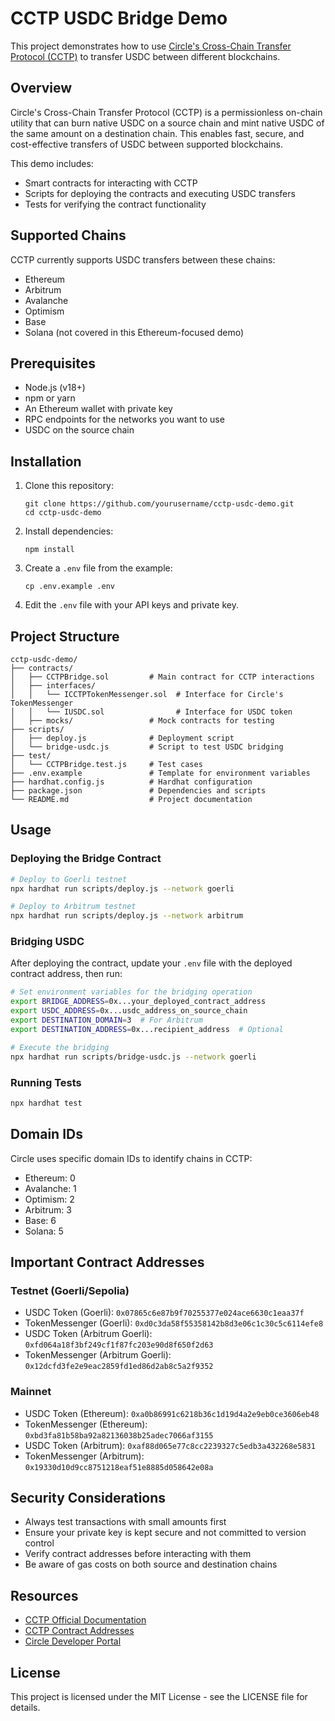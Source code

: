 # CCTP USDC Bridge Demo

This project demonstrates how to use [Circle's Cross-Chain Transfer Protocol (CCTP)](https://www.circle.com/en/cross-chain-transfer-protocol) to transfer USDC between different blockchains.

## Overview

Circle's Cross-Chain Transfer Protocol (CCTP) is a permissionless on-chain utility that can burn native USDC on a source chain and mint native USDC of the same amount on a destination chain. This enables fast, secure, and cost-effective transfers of USDC between supported blockchains.

This demo includes:

- Smart contracts for interacting with CCTP
- Scripts for deploying the contracts and executing USDC transfers
- Tests for verifying the contract functionality

## Supported Chains

CCTP currently supports USDC transfers between these chains:

- Ethereum
- Arbitrum
- Avalanche
- Optimism
- Base
- Solana (not covered in this Ethereum-focused demo)

## Prerequisites

- Node.js (v18+)
- npm or yarn
- An Ethereum wallet with private key
- RPC endpoints for the networks you want to use
- USDC on the source chain

## Installation

1. Clone this repository:
   ```
   git clone https://github.com/yourusername/cctp-usdc-demo.git
   cd cctp-usdc-demo
   ```

2. Install dependencies:
   ```
   npm install
   ```

3. Create a `.env` file from the example:
   ```
   cp .env.example .env
   ```

4. Edit the `.env` file with your API keys and private key.

## Project Structure

```
cctp-usdc-demo/
├── contracts/
│   ├── CCTPBridge.sol         # Main contract for CCTP interactions
│   ├── interfaces/
│   │   └── ICCTPTokenMessenger.sol  # Interface for Circle's TokenMessenger
│   │   └── IUSDC.sol                # Interface for USDC token
│   ├── mocks/                 # Mock contracts for testing
├── scripts/
│   ├── deploy.js              # Deployment script
│   └── bridge-usdc.js         # Script to test USDC bridging
├── test/
│   └── CCTPBridge.test.js     # Test cases
├── .env.example               # Template for environment variables
├── hardhat.config.js          # Hardhat configuration
├── package.json               # Dependencies and scripts
└── README.md                  # Project documentation
```

## Usage

### Deploying the Bridge Contract

```bash
# Deploy to Goerli testnet
npx hardhat run scripts/deploy.js --network goerli

# Deploy to Arbitrum testnet
npx hardhat run scripts/deploy.js --network arbitrum
```

### Bridging USDC

After deploying the contract, update your `.env` file with the deployed contract address, then run:

```bash
# Set environment variables for the bridging operation
export BRIDGE_ADDRESS=0x...your_deployed_contract_address
export USDC_ADDRESS=0x...usdc_address_on_source_chain
export DESTINATION_DOMAIN=3  # For Arbitrum
export DESTINATION_ADDRESS=0x...recipient_address  # Optional

# Execute the bridging
npx hardhat run scripts/bridge-usdc.js --network goerli
```

### Running Tests

```bash
npx hardhat test
```

## Domain IDs

Circle uses specific domain IDs to identify chains in CCTP:

- Ethereum: 0
- Avalanche: 1
- Optimism: 2
- Arbitrum: 3
- Base: 6
- Solana: 5

## Important Contract Addresses

### Testnet (Goerli/Sepolia)

- USDC Token (Goerli): `0x07865c6e87b9f70255377e024ace6630c1eaa37f`
- TokenMessenger (Goerli): `0xd0c3da58f55358142b8d3e06c1c30c5c6114efe8`
- USDC Token (Arbitrum Goerli): `0xfd064a18f3bf249cf1f87fc203e90d8f650f2d63`
- TokenMessenger (Arbitrum Goerli): `0x12dcfd3fe2e9eac2859fd1ed86d2ab8c5a2f9352`

### Mainnet

- USDC Token (Ethereum): `0xa0b86991c6218b36c1d19d4a2e9eb0ce3606eb48`
- TokenMessenger (Ethereum): `0xbd3fa81b58ba92a82136038b25adec7066af3155`
- USDC Token (Arbitrum): `0xaf88d065e77c8cc2239327c5edb3a432268e5831`
- TokenMessenger (Arbitrum): `0x19330d10d9cc8751218eaf51e8885d058642e08a`

## Security Considerations

- Always test transactions with small amounts first
- Ensure your private key is kept secure and not committed to version control
- Verify contract addresses before interacting with them
- Be aware of gas costs on both source and destination chains

## Resources

- [CCTP Official Documentation](https://developers.circle.com/stablecoins/docs/cctp-getting-started)
- [CCTP Contract Addresses](https://developers.circle.com/stablecoins/docs/cctp-contract-addresses)
- [Circle Developer Portal](https://developers.circle.com/)

## License

This project is licensed under the MIT License - see the LICENSE file for details. 